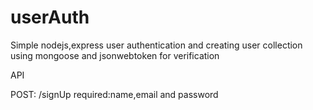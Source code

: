 # userAuth
Simple nodejs,express user authentication and creating user collection using mongoose and jsonwebtoken for verification 

API

POST: /signUp
required:name,email and password
